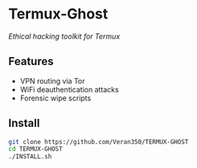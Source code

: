 # Termux-Ghost  
*Ethical hacking toolkit for Termux*  

## Features  
- VPN routing via Tor  
- WiFi deauthentication attacks  
- Forensic wipe scripts  

## Install  
```bash  
git clone https://github.com/Veran350/TERMUX-GHOST  
cd TERMUX-GHOST  
./INSTALL.sh  
